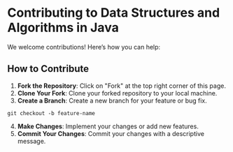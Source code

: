 # Contributing to Data Structures and Algorithms in Java

We welcome contributions! Here’s how you can help:

## How to Contribute

1. **Fork the Repository**: Click on "Fork" at the top right corner of this page.
2. **Clone Your Fork**: Clone your forked repository to your local machine.
3. **Create a Branch**: Create a new branch for your feature or bug fix.
   
`git checkout -b feature-name`


4. **Make Changes**: Implement your changes or add new features.
5. **Commit Your Changes**: Commit your changes with a descriptive message.

